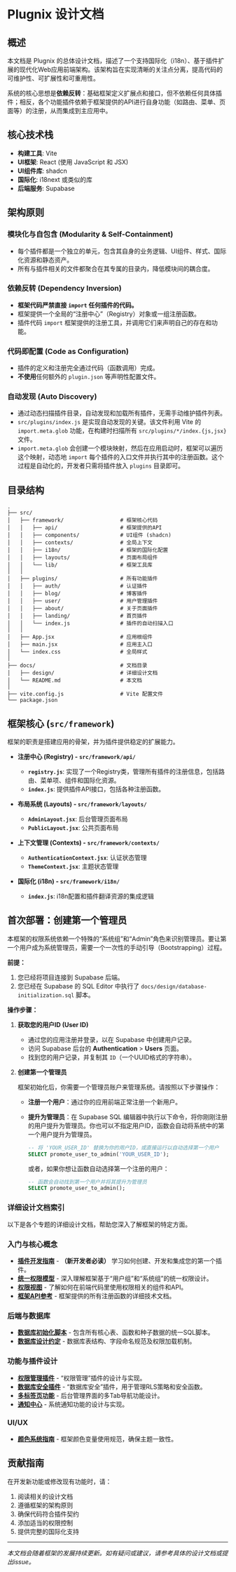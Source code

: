 # Plugnix 设计文档

## 概述

本文档是 Plugnix 的总体设计文档，描述了一个支持国际化（i18n）、基于插件扩展的现代化Web应用前端架构。该架构旨在实现清晰的关注点分离，提高代码的可维护性、可扩展性和可重用性。

系统的核心思想是**依赖反转**：基础框架定义扩展点和接口，但不依赖任何具体插件；相反，各个功能插件依赖于框架提供的API进行自身功能（如路由、菜单、页面等）的注册，从而集成到主应用中。

## 核心技术栈

- **构建工具**: Vite
- **UI框架**: React (使用 JavaScript 和 JSX)
- **UI组件库**: shadcn
- **国际化**: i18next 或类似的库
- **后端服务**: Supabase

## 架构原则

### 模块化与自包含 (Modularity & Self-Containment)
- 每个插件都是一个独立的单元，包含其自身的业务逻辑、UI组件、样式、国际化资源和静态资产。
- 所有与插件相关的文件都聚合在其专属的目录内，降低模块间的耦合度。

### 依赖反转 (Dependency Inversion)
- **框架代码严禁直接 `import` 任何插件的代码。**
- 框架提供一个全局的“注册中心”（Registry）对象或一组注册函数。
- 插件代码 `import` 框架提供的注册工具，并调用它们来声明自己的存在和功能。

### 代码即配置 (Code as Configuration)
- 插件的定义和注册完全通过代码（函数调用）完成。
- **不使用**任何额外的 `plugin.json` 等声明性配置文件。

### 自动发现 (Auto Discovery)
- 通过动态扫描插件目录，自动发现和加载所有插件，无需手动维护插件列表。
- `src/plugins/index.js` 是实现自动发现的关键。该文件利用 Vite 的 `import.meta.glob` 功能，在构建时扫描所有 `src/plugins/*/index.{js,jsx}` 文件。
- `import.meta.glob` 会创建一个模块映射，然后在应用启动时，框架可以遍历这个映射，动态地 `import` 每个插件的入口文件并执行其中的注册函数。这个过程是自动化的，开发者只需将插件放入 `plugins` 目录即可。

## 目录结构

```
.
├── src/
│   ├── framework/                  # 框架核心代码
│   │   ├── api/                    # 框架提供的API
│   │   ├── components/             # UI组件 (shadcn)
│   │   ├── contexts/               # 全局上下文
│   │   ├── i18n/                   # 框架的国际化配置
│   │   ├── layouts/                # 页面布局组件
│   │   └── lib/                    # 框架工具库
│   │
│   ├── plugins/                    # 所有功能插件
│   │   ├── auth/                   # 认证插件
│   │   ├── blog/                   # 博客插件
│   │   ├── user/                   # 用户管理插件
│   │   ├── about/                  # 关于页面插件
│   │   ├── landing/                # 首页插件
│   │   └── index.js                # 插件的自动扫描入口
│   │
│   ├── App.jsx                     # 应用根组件
│   ├── main.jsx                    # 应用主入口
│   └── index.css                   # 全局样式
│
├── docs/                           # 文档目录
│   ├── design/                     # 详细设计文档
│   └── README.md                   # 本文档
│
├── vite.config.js                  # Vite 配置文件
└── package.json
```

## 框架核心 (`src/framework`)

框架的职责是搭建应用的骨架，并为插件提供稳定的扩展能力。

  * **注册中心 (Registry) - `src/framework/api/`**

      * **`registry.js`**: 实现了一个Registry类，管理所有插件的注册信息，包括路由、菜单项、组件和国际化资源。
      * **`index.js`**: 提供插件API接口，包括各种注册函数。

  * **布局系统 (Layouts) - `src/framework/layouts/`**

      * **`AdminLayout.jsx`**: 后台管理页面布局
      * **`PublicLayout.jsx`**: 公共页面布局

  * **上下文管理 (Contexts) - `src/framework/contexts/`**

      * **`AuthenticationContext.jsx`**: 认证状态管理
      * **`ThemeContext.jsx`**: 主题状态管理

  * **国际化 (i18n) - `src/framework/i18n/`**

      * **`index.js`**: i18n配置和插件翻译资源的集成逻辑

## 首次部署：创建第一个管理员

本框架的权限系统依赖一个特殊的“系统组”和“Admin”角色来识别管理员。要让第一个用户成为系统管理员，需要一个一次性的手动引导（Bootstrapping）过程。

**前提：**

1.  您已经将项目连接到 Supabase 后端。
2.  您已经在 Supabase 的 SQL Editor 中执行了 `docs/design/database-initialization.sql` 脚本。

**操作步骤：**

1.  **获取您的用户ID (User ID)**
    *   通过您的应用注册并登录，以在 Supabase 中创建用户记录。
    *   访问 Supabase 后台的 **Authentication** > **Users** 页面。
    *   找到您的用户记录，并复制其 `ID`（一个UUID格式的字符串）。

2. **创建第一个管理员**

   框架初始化后，你需要一个管理员账户来管理系统。请按照以下步骤操作：

   - **注册一个用户**：通过你的应用前端正常注册一个新用户。
   - **提升为管理员**：在 Supabase SQL 编辑器中执行以下命令，将你刚刚注册的用户提升为管理员。你也可以不指定用户ID，函数会自动将系统中的第一个用户提升为管理员。

     ```sql
     -- 将 'YOUR_USER_ID' 替换为你的用户ID，或直接运行以自动选择第一个用户
     SELECT promote_user_to_admin('YOUR_USER_ID');
     ```

     或者，如果你想让函数自动选择第一个注册的用户：

     ```sql
     -- 函数会自动找到第一个用户并将其提升为管理员
     SELECT promote_user_to_admin();
     ```

### 详细设计文档索引

以下是各个专题的详细设计文档，帮助您深入了解框架的特定方面。

### 入门与核心概念
- [**插件开发指南**](design/guide-plugin-development.md) - **（新开发者必读）** 学习如何创建、开发和集成您的第一个插件。
- [**统一权限模型**](design/feature-permission-model.md) - 深入理解框架基于“用户组”和“系统组”的统一权限设计。
- [**权限视图**](design/feature-permission-view.md) - 了解如何在前端代码里使用权限相关的组件和API。
- [**框架API参考**](design/api-reference.md) - 框架提供的所有注册函数的详细技术文档。

### 后端与数据库
- [**数据库初始化脚本**](design/database-initialization.sql) - 包含所有核心表、函数和种子数据的统一SQL脚本。
- [**数据库设计约定**](design/database-conventions.md) - 数据库表结构、字段命名规范及权限加载机制。

### 功能与插件设计
- [**权限管理插件**](design/plugin-permission-management.md) - “权限管理”插件的设计与实现。
- [**数据库安全插件**](design/plugin-admin-db-security.md) - “数据库安全”插件，用于管理RLS策略和安全函数。
- [**多标签页功能**](design/feature-multi-tab.md) - 后台管理界面的多Tab导航功能设计。
- [**通知中心**](design/feature-notification-center.md) - 系统通知功能的设计与实现。

### UI/UX
- [**颜色系统指南**](design/guide-color-system.md) - 框架颜色变量使用规范，确保主题一致性。

## 贡献指南

在开发新功能或修改现有功能时，请：

1. 阅读相关的设计文档
2. 遵循框架的架构原则
3. 确保代码符合插件契约
4. 添加适当的权限控制
5. 提供完整的国际化支持

---

*本文档会随着框架的发展持续更新。如有疑问或建议，请参考具体的设计文档或提出issue。*